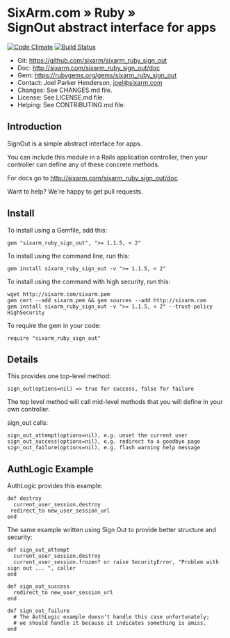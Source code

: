 # SixArm.com » Ruby » <br> SignOut abstract interface for apps

<!--HEADER-OPEN-->

[![Code Climate](https://codeclimate.com/github/SixArm/sixarm_ruby_sign_out.png)](https://codeclimate.com/github/SixArm/sixarm_ruby_sign_out)
[![Build Status](https://travis-ci.org/SixArm/sixarm_ruby_sign_out.png)](https://travis-ci.org/SixArm/sixarm_ruby_sign_out)

* Git: <https://github.com/sixarm/sixarm_ruby_sign_out>
* Doc: <http://sixarm.com/sixarm_ruby_sign_out/doc>
* Gem: <https://rubygems.org/gems/sixarm_ruby_sign_out>
* Contact: Joel Parker Henderson, <joel@sixarm.com>
* Changes: See CHANGES.md file.
* License: See LICENSE.md file.
* Helping: See CONTRIBUTING.md file.

<!--HEADER-SHUT-->


## Introduction

SignOut is a simple abstract interface for apps.

You can include this module in a Rails application controller,
then your controller can define any of these concrete methods.

For docs go to <http://sixarm.com/sixarm_ruby_sign_out/doc>

Want to help? We're happy to get pull requests.


<!--INSTALL-OPEN-->

## Install

To install using a Gemfile, add this:

    gem "sixarm_ruby_sign_out", ">= 1.1.5, < 2"

To install using the command line, run this:

    gem install sixarm_ruby_sign_out -v ">= 1.1.5, < 2"

To install using the command with high security, run this:

    wget http://sixarm.com/sixarm.pem
    gem cert --add sixarm.pem && gem sources --add http://sixarm.com
    gem install sixarm_ruby_sign_out -v ">= 1.1.5, < 2" --trust-policy HighSecurity

To require the gem in your code:

    require "sixarm_ruby_sign_out"

<!--INSTALL-SHUT-->


## Details

This provides one top-level method:

    sign_out(options=nil) => true for success, false for failure

The top level method will call mid-level methods
that you will define in your own controller.

sign_out calls:

    sign_out_attempt(options=nil), e.g. unset the current user
    sign_out_success(options=nil), e.g. redirect to a goodbye page
    sign_out_failure(options=nil), e.g. flash warning help message


## AuthLogic Example

AuthLogic provides this example:

    def destroy
      current_user_session.destroy
     redirect_to new_user_session_url
    end

The same example written using Sign Out to provide better structure and security:

    def sign_out_attempt
      current_user_session.destroy
      current_user_session.frozen? or raise SecurityError, "Problem with sign out ... ", caller
    end

    def sign_out_success
      redirect_to new_user_session_url
    end

    def sign_out_failure
      # The AuthLogic example doesn't handle this case unfortunately;
      # we should handle it because it indicates something is amiss.
    end
